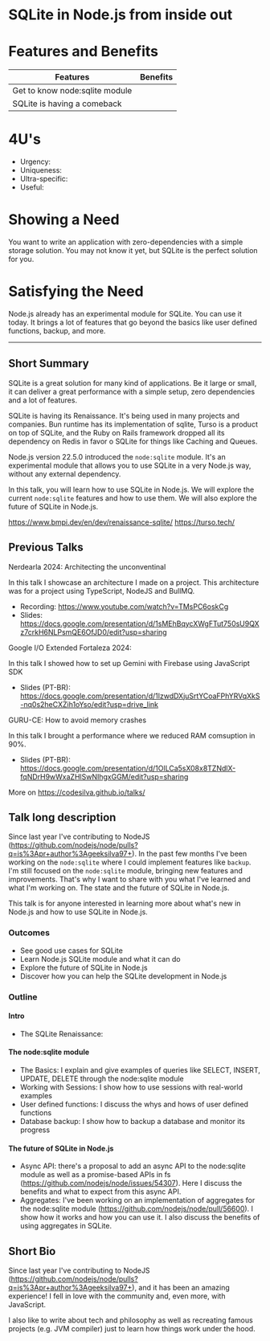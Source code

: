 # SQLite in Node.js from inside out

# Features and Benefits

| Features | Benefits |
| --- | --- |
| Get to know node:sqlite module | |
| SQLite is having a comeback | |

# 4U's

- Urgency: 
- Uniqueness: 
- Ultra-specific: 
- Useful: 

# Showing a Need

You want to write an application with zero-dependencies with a simple storage solution. You may not know it yet, but
SQLite is the perfect solution for you.

# Satisfying the Need

Node.js already has an experimental module for SQLite. You can use it today. It brings a lot of features that go beyond
the basics like user defined functions, backup, and more.

---

## Short Summary

SQLite is a great solution for many kind of applications. Be it large or small, it can deliver a great performance with
a simple setup, zero dependencies and a lot of features.

SQLite is having its Renaissance. It's being used in many projects and companies. Bun runtime has its implementation of
sqlite, Turso is a product on top of SQLite, and the Ruby on Rails framework dropped all its dependency on Redis in
favor o SQLite for things like Caching and Queues.

Node.js version 22.5.0 introduced the `node:sqlite` module. It's an experimental module that allows you to use SQLite in
a very Node.js way, without any external dependency.

In this talk, you will learn how to use SQLite in Node.js. We will explore the current `node:sqlite` features and how to
use them. We will also explore the future of SQLite in Node.js.

https://www.bmpi.dev/en/dev/renaissance-sqlite/
https://turso.tech/

## Previous Talks

Nerdearla 2024: Architecting the unconventinal

In this talk I showcase an architecture I made on a project. This architecture was for a project using TypeScript, NodeJS and BullMQ.

  - Recording: https://www.youtube.com/watch?v=TMsPC6oskCg
  - Slides: https://docs.google.com/presentation/d/1sMEhBqycXWgFTut750sU9QXz7crkH6NLPsmQE6OfJD0/edit?usp=sharing

Google I/O Extended Fortaleza 2024: 

In this talk I showed how to set up Gemini with Firebase using JavaScript SDK

  - Slides (PT-BR): https://docs.google.com/presentation/d/1lzwdDXjuSrtYCoaFPhYRVqXkS-nq0s2heCXZih1oYso/edit?usp=drive_link

GURU-CE: How to avoid memory crashes

In this talk I brought a performance where we reduced RAM comsuption in 90%.


  - Slides (PT-BR): https://docs.google.com/presentation/d/1OlLCa5sX08x8TZNdlX-fqNDrH9wWxaZHlSwNIhgxGGM/edit?usp=sharing

More on https://codesilva.github.io/talks/

## Talk long description

Since last year I've contributing to NodeJS (https://github.com/nodejs/node/pulls?q=is%3Apr+author%3Ageeksilva97+). In
the past few months I've been working on the `node:sqlite` where I could implement features like `backup`. I'm still
focused on the `node:sqlite` module, bringing new features and improvements. That's why I want to share with you what
I've learned and what I'm working on. The state and the future of SQLite in Node.js.

This talk is for anyone interested in learning more about what's new in Node.js and how to use SQLite in Node.js.

### Outcomes

- See good use cases for SQLite
- Learn Node.js SQLite module and what it can do
- Explore the future of SQLite in Node.js
- Discover how you can help the SQLite development in Node.js

### Outline

#### Intro

- The SQLite Renaissance: 

#### The node:sqlite module

- The Basics: I explain and give examples of queries like SELECT, INSERT, UPDATE, DELETE through the node:sqlite module
- Working with Sessions: I show how to use sessions with real-world examples
- User defined functions: I discuss the whys and hows of user defined functions
- Database backup: I show how to backup a database and monitor its progress

#### The future of SQLite in Node.js

- Async API: there's a proposal to add an async API to the node:sqlite module as well as a promise-based APIs in fs (https://github.com/nodejs/node/issues/54307).
Here I discuss the benefits and what to expect from this async API.
- Aggregates: I've been working on an implementation of aggregates for the node:sqlite module (https://github.com/nodejs/node/pull/56600). I show how it works and
    how you can use it. I also discuss the benefits of using aggregates in SQLite.

## Short Bio

Since last year I've contributing to NodeJS (https://github.com/nodejs/node/pulls?q=is%3Apr+author%3Ageeksilva97+), and it has been an amazing experience! I fell in love with the community and, even more, with JavaScript.

I also like to write about tech and philosophy as well as recreating famous projects (e.g. JVM compiler) just to learn
how things work under the hood.
